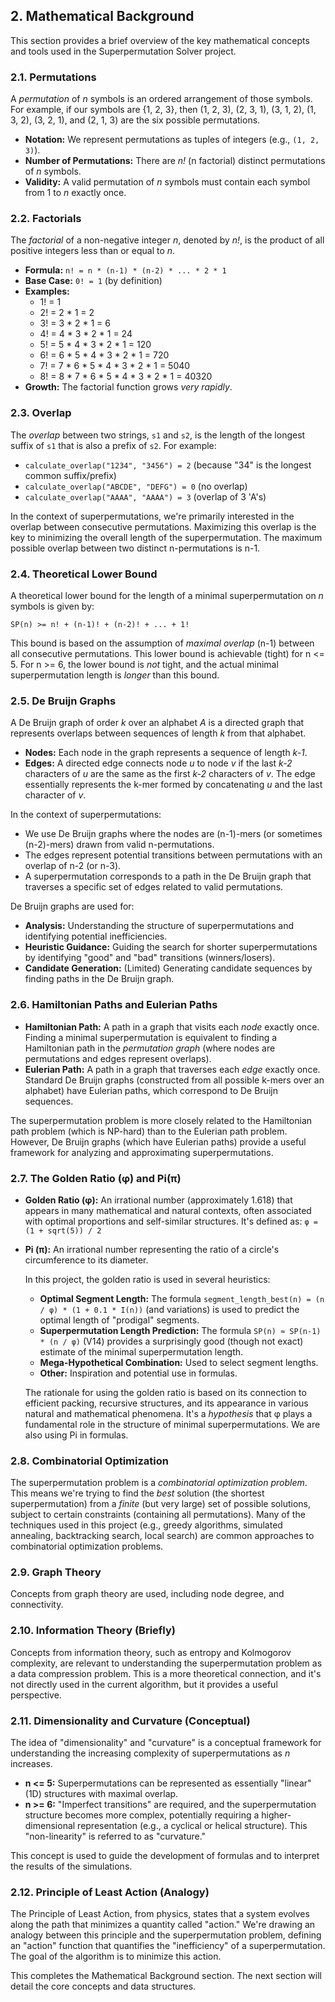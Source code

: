 ## 2. Mathematical Background

This section provides a brief overview of the key mathematical concepts and tools used in the Superpermutation Solver project.

### 2.1. Permutations

A *permutation* of *n* symbols is an ordered arrangement of those symbols.  For example, if our symbols are {1, 2, 3}, then (1, 2, 3), (2, 3, 1), (3, 1, 2), (1, 3, 2), (3, 2, 1), and (2, 1, 3) are the six possible permutations.

*   **Notation:** We represent permutations as tuples of integers (e.g., `(1, 2, 3)`).
*   **Number of Permutations:**  There are *n!* (n factorial) distinct permutations of *n* symbols.
*   **Validity:** A valid permutation of *n* symbols must contain each symbol from 1 to *n* exactly once.

### 2.2. Factorials

The *factorial* of a non-negative integer *n*, denoted by *n!*, is the product of all positive integers less than or equal to *n*.

*   **Formula:**  `n! = n * (n-1) * (n-2) * ... * 2 * 1`
*   **Base Case:** `0! = 1` (by definition)
*   **Examples:**
    *   1! = 1
    *   2! = 2 * 1 = 2
    *   3! = 3 * 2 * 1 = 6
    *   4! = 4 * 3 * 2 * 1 = 24
    *   5! = 5 * 4 * 3 * 2 * 1 = 120
    *   6! = 6 * 5 * 4 * 3 * 2 * 1 = 720
    *   7! = 7 * 6 * 5 * 4 * 3 * 2 * 1 = 5040
    *   8! = 8 * 7 * 6 * 5 * 4 * 3 * 2 * 1 = 40320
* **Growth:** The factorial function grows *very rapidly*.

### 2.3. Overlap

The *overlap* between two strings, `s1` and `s2`, is the length of the longest suffix of `s1` that is also a prefix of `s2`.  For example:

*   `calculate_overlap("1234", "3456") = 2` (because "34" is the longest common suffix/prefix)
*   `calculate_overlap("ABCDE", "DEFG") = 0` (no overlap)
*   `calculate_overlap("AAAA", "AAAA") = 3` (overlap of 3 'A's)

In the context of superpermutations, we're primarily interested in the overlap between consecutive permutations.  Maximizing this overlap is the key to minimizing the overall length of the superpermutation. The maximum possible overlap between two distinct n-permutations is n-1.

### 2.4. Theoretical Lower Bound

A theoretical lower bound for the length of a minimal superpermutation on *n* symbols is given by:

`SP(n) >= n! + (n-1)! + (n-2)! + ... + 1!`

This bound is based on the assumption of *maximal overlap* (n-1) between all consecutive permutations. This lower bound is achievable (tight) for n <= 5. For n >= 6, the lower bound is *not* tight, and the actual minimal superpermutation length is *longer* than this bound.

### 2.5. De Bruijn Graphs

A De Bruijn graph of order *k* over an alphabet *A* is a directed graph that represents overlaps between sequences of length *k* from that alphabet.

*   **Nodes:** Each node in the graph represents a sequence of length *k-1*.
*   **Edges:** A directed edge connects node *u* to node *v* if the last *k-2* characters of *u* are the same as the first *k-2* characters of *v*. The edge essentially represents the k-mer formed by concatenating *u* and the last character of *v*.

In the context of superpermutations:

*   We use De Bruijn graphs where the nodes are (n-1)-mers (or sometimes (n-2)-mers) drawn from valid n-permutations.
*   The edges represent potential transitions between permutations with an overlap of n-2 (or n-3).
*   A superpermutation corresponds to a path in the De Bruijn graph that traverses a specific set of edges related to valid permutations.

De Bruijn graphs are used for:

*   **Analysis:** Understanding the structure of superpermutations and identifying potential inefficiencies.
*   **Heuristic Guidance:** Guiding the search for shorter superpermutations by identifying "good" and "bad" transitions (winners/losers).
*   **Candidate Generation:** (Limited) Generating candidate sequences by finding paths in the De Bruijn graph.

### 2.6. Hamiltonian Paths and Eulerian Paths

*   **Hamiltonian Path:** A path in a graph that visits each *node* exactly once. Finding a minimal superpermutation is equivalent to finding a Hamiltonian path in the *permutation graph* (where nodes are permutations and edges represent overlaps).
*   **Eulerian Path:** A path in a graph that traverses each *edge* exactly once. Standard De Bruijn graphs (constructed from all possible k-mers over an alphabet) have Eulerian paths, which correspond to De Bruijn sequences.

The superpermutation problem is more closely related to the Hamiltonian path problem (which is NP-hard) than to the Eulerian path problem. However, De Bruijn graphs (which have Eulerian paths) provide a useful framework for analyzing and approximating superpermutations.

### 2.7. The Golden Ratio (φ) and Pi(π)

*   **Golden Ratio (φ):** An irrational number (approximately 1.618) that appears in many mathematical and natural contexts, often associated with optimal proportions and self-similar structures. It's defined as:
    `φ = (1 + sqrt(5)) / 2`
* **Pi (π):** An irrational number representing the ratio of a circle's circumference to its diameter.

    In this project, the golden ratio is used in several heuristics:

    *   **Optimal Segment Length:**  The formula `segment_length_best(n) = (n / φ) * (1 + 0.1 * I(n))` (and variations) is used to predict the optimal length of "prodigal" segments.
    *   **Superpermutation Length Prediction:** The formula `SP(n) ≈ SP(n-1) * (n / φ)` (V14) provides a surprisingly good (though not exact) estimate of the minimal superpermutation length.
    *   **Mega-Hypothetical Combination:** Used to select segment lengths.
    *  **Other:** Inspiration and potential use in formulas.

    The rationale for using the golden ratio is based on its connection to efficient packing, recursive structures, and its appearance in various natural and mathematical phenomena. It's a *hypothesis* that φ plays a fundamental role in the structure of minimal superpermutations. We are also using Pi in formulas.

### 2.8. Combinatorial Optimization

The superpermutation problem is a *combinatorial optimization problem*. This means we're trying to find the *best* solution (the shortest superpermutation) from a *finite* (but very large) set of possible solutions, subject to certain constraints (containing all permutations).  Many of the techniques used in this project (e.g., greedy algorithms, simulated annealing, backtracking search, local search) are common approaches to combinatorial optimization problems.

### 2.9. Graph Theory
Concepts from graph theory are used, including node degree, and connectivity.

### 2.10. Information Theory (Briefly)

Concepts from information theory, such as entropy and Kolmogorov complexity, are relevant to understanding the superpermutation problem as a data compression problem. This is a more theoretical connection, and it's not directly used in the current algorithm, but it provides a useful perspective.

### 2.11. Dimensionality and Curvature (Conceptual)

The idea of "dimensionality" and "curvature" is a conceptual framework for understanding the increasing complexity of superpermutations as *n* increases.

*   **n <= 5:** Superpermutations can be represented as essentially "linear" (1D) structures with maximal overlap.
*   **n >= 6:**  "Imperfect transitions" are required, and the superpermutation structure becomes more complex, potentially requiring a higher-dimensional representation (e.g., a cyclical or helical structure). This "non-linearity" is referred to as "curvature."

This concept is used to guide the development of formulas and to interpret the results of the simulations.

### 2.12. Principle of Least Action (Analogy)

The Principle of Least Action, from physics, states that a system evolves along the path that minimizes a quantity called "action." We're drawing an analogy between this principle and the superpermutation problem, defining an "action" function that quantifies the "inefficiency" of a superpermutation. The goal of the algorithm is to minimize this action.

This completes the Mathematical Background section. The next section will detail the core concepts and data structures.